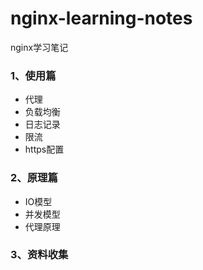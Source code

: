 # nginx-learning-notes
nginx学习笔记

### 1、使用篇
* 代理
* 负载均衡
* 日志记录
* 限流
* https配置

### 2、原理篇
* IO模型
* 并发模型
* 代理原理

### 3、资料收集

